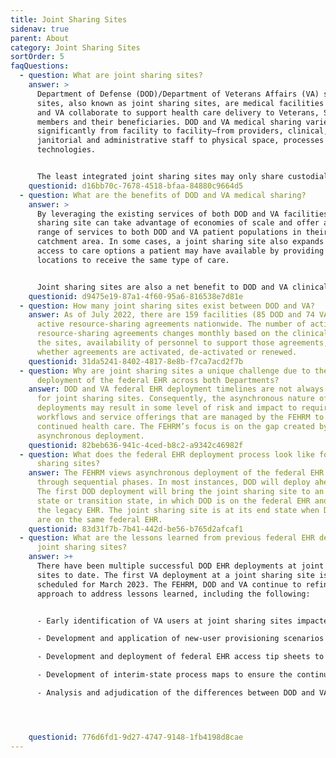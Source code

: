 ```yaml
---
title: Joint Sharing Sites
sidenav: true
parent: About
category: Joint Sharing Sites
sortOrder: 5
faqQuestions:
  - question: What are joint sharing sites?
    answer: >
      Department of Defense (DOD)/Department of Veterans Affairs (VA) sharing
      sites, also known as joint sharing sites, are medical facilities where DOD
      and VA collaborate to support health care delivery to Veterans, Service
      members and their beneficiaries. DOD and VA medical sharing varies
      significantly from facility to facility—from providers, clinical,
      janitorial and administrative staff to physical space, processes and
      technologies.


      The least integrated joint sharing sites may only share custodial services or coordinate purchases of supplies, while more tightly integrated joint sharing sites embed providers in the other Department’s space, coordinate care and treatment options and access the other Department’s electronic health record (EHR) to document care and submit clinical orders (until the Departments are using the same single, common federal EHR). The most highly integrated joint sharing site is the Captain James A. Lovell Federal Health Care Center (Lovell FHCC) in North Chicago, Illinois.
    questionid: d16bb70c-7678-4518-bfaa-84880c9664d5
  - question: What are the benefits of DOD and VA medical sharing?
    answer: >
      By leveraging the existing services of both DOD and VA facilities, a joint
      sharing site can take advantage of economies of scale and offer a broader
      range of services to both DOD and VA patient populations in their
      catchment area. In some cases, a joint sharing site also expands the
      access to care options a patient may have available by providing multiple
      locations to receive the same type of care.


      Joint sharing sites are also a net benefit to DOD and VA clinical staff in locations where the increased patient acuity and volume supports training and readiness objectives.
    questionid: d9475e19-87a1-4f60-95a6-816538e7d81e
  - question: How many joint sharing sites exist between DOD and VA?
    answer: As of July 2022, there are 159 facilities (85 DOD and 74 VA) that have
      active resource-sharing agreements nationwide. The number of active
      resource-sharing agreements changes monthly based on the clinical needs of
      the sites, availability of personnel to support those agreements, and
      whether agreements are activated, de-activated or renewed.
    questionid: 31da5241-8402-4817-8e8b-f7ca7acd2f7b
  - question: Why are joint sharing sites a unique challenge due to the asynchronous
      deployment of the federal EHR across both Departments?
    answer: DOD and VA federal EHR deployment timelines are not always synchronized
      for joint sharing sites. Consequently, the asynchronous nature of the
      deployments may result in some level of risk and impact to required
      workflows and service offerings that are managed by the FEHRM to ensure
      continued health care. The FEHRM’s focus is on the gap created by the
      asynchronous deployment.
    questionid: 82beb636-941c-4ced-b8c2-a9342c46982f
  - question: What does the federal EHR deployment process look like for joint
      sharing sites?
    answer: The FEHRM views asynchronous deployment of the federal EHR as occurring
      through sequential phases. In most instances, DOD will deploy ahead of VA.
      The first DOD deployment will bring the joint sharing site to an interim
      state or transition state, in which DOD is on the federal EHR and VA is on
      the legacy EHR. The joint sharing site is at its end state when DOD and VA
      are on the same federal EHR.
    questionid: 83d31f7b-7b41-442d-be56-b765d2afcaf1
  - question: What are the lessons learned from previous federal EHR deployments at
      joint sharing sites?
    answer: >+
      There have been multiple successful DOD EHR deployments at joint sharing
      sites to date. The first VA deployment at a joint sharing site is
      scheduled for March 2023. The FEHRM, DOD and VA continue to refine their
      approach to address lessons learned, including the following:


      - Early identification of VA users at joint sharing sites impacted by DOD deployment who will require access to the federal EHR prior to VA deployment

      - Development and application of new-user provisioning scenarios to be leveraged by the program management offices based on standard business rules

      - Development and deployment of federal EHR access tip sheets to support end users

      - Development of interim-state process maps to ensure the continuity of shared clinical services through the transition state

      - Analysis and adjudication of the differences between DOD and VA roles (e.g., DOD/VA Surgeons and Intensive Care Unit Nurses)




    questionid: 776d6fd1-9d27-4747-9148-1fb4198d8cae
---
```

